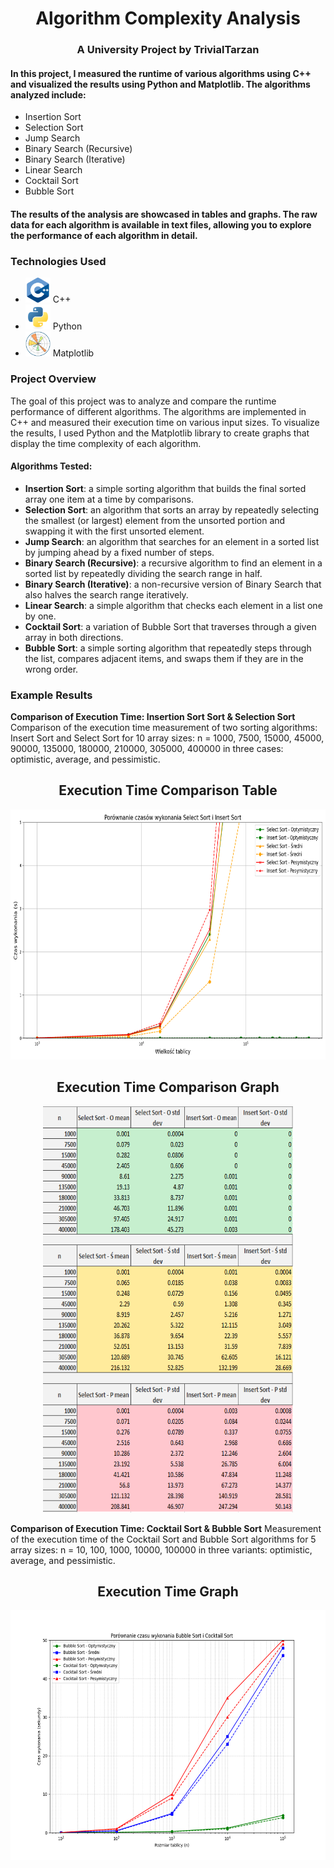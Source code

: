 <h1 align="center">Algorithm Complexity Analysis</h1>
<h3 align="center">A University Project by TrivialTarzan</h3>

<h4 align="left">In this project, I measured the runtime of various algorithms using C++ and visualized the results using Python and Matplotlib. The algorithms analyzed include:</h4>

<ul>
  <li>Insertion Sort</li>
  <li>Selection Sort</li>
  <li>Jump Search</li>
  <li>Binary Search (Recursive)</li>
  <li>Binary Search (Iterative)</li>
  <li>Linear Search</li>
  <li>Cocktail Sort</li>
  <li>Bubble Sort</li>
</ul>

<h4 align="left">The results of the analysis are showcased in tables and graphs. The raw data for each algorithm is available in text files, allowing you to explore the performance of each algorithm in detail.</h4>

### Technologies Used

- <img src="https://raw.githubusercontent.com/devicons/devicon/master/icons/cplusplus/cplusplus-original.svg" alt="cplusplus" width="40" height="40"/> C++
- <img src="https://raw.githubusercontent.com/devicons/devicon/master/icons/python/python-original.svg" alt="python" width="40" height="40"/> Python
- <img src="https://raw.githubusercontent.com/devicons/devicon/master/icons/matplotlib/matplotlib-original.svg" alt="matplotlib" width="40" height="40"/> Matplotlib

### Project Overview

The goal of this project was to analyze and compare the runtime performance of different algorithms. The algorithms are implemented in C++ and measured their execution time on various input sizes. To visualize the results, I used Python and the Matplotlib library to create graphs that display the time complexity of each algorithm.

#### Algorithms Tested:
- **Insertion Sort**: a simple sorting algorithm that builds the final sorted array one item at a time by comparisons.
- **Selection Sort**: an algorithm that sorts an array by repeatedly selecting the smallest (or largest) element from the unsorted portion and swapping it with the first unsorted element.
- **Jump Search**: an algorithm that searches for an element in a sorted list by jumping ahead by a fixed number of steps.
- **Binary Search (Recursive)**: a recursive algorithm to find an element in a sorted list by repeatedly dividing the search range in half.
- **Binary Search (Iterative)**: a non-recursive version of Binary Search that also halves the search range iteratively.
- **Linear Search**: a simple algorithm that checks each element in a list one by one.
- **Cocktail Sort**: a variation of Bubble Sort that traverses through a given array in both directions.
- **Bubble Sort**: a simple sorting algorithm that repeatedly steps through the list, compares adjacent items, and swaps them if they are in the wrong order.

### Example Results

**Comparison of Execution Time: Insertion Sort Sort & Selection Sort**
Comparison of the execution time measurement of two sorting algorithms: Insert Sort and Select Sort for 10 array sizes: n = 1000, 7500, 15000, 45000, 90000, 135000, 180000, 210000, 305000, 400000 in three cases: optimistic, average, and pessimistic.

<h2 align="center">Execution Time Comparison Table</h2>
<p align="center"><img src="algorithm_results/Insert Sort and Select Sort/comparison_graph.png" alt="Comparison Graph" width="600" height="400"></p>

<h2 align="center">Execution Time Comparison Graph</h2>
<p align="center"><img src="algorithm_results/Insert Sort and Select Sort/execution_time_table.PNG" alt="Execution Time Table" width="400" height="650"></p>

**Comparison of Execution Time: Cocktail Sort & Bubble Sort**
Measurement of the execution time of the Cocktail Sort and Bubble Sort algorithms for 5 array sizes: n = 10, 100, 1000, 10000, 100000 in three variants: optimistic, average, and pessimistic.

<h2 align="center">Execution Time Graph</h2>
<p align="center"><img src="algorithm_results/Cocktail Sort/CocktailSort_and_BubbleSort2_comparison_graph.png" alt="Logo" width="600" height="400"></p>



